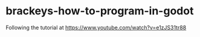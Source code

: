 # brackeys-how-to-program-in-godot
Following the tutorial at https://www.youtube.com/watch?v=e1zJS31tr88
